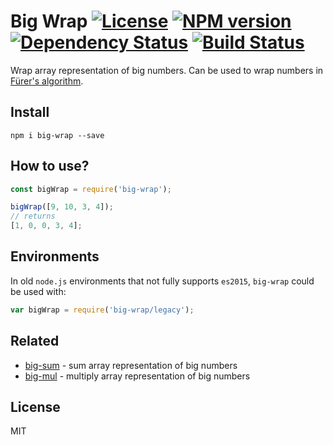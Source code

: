 # Big Wrap [![License][LicenseIMGURL]][LicenseURL] [![NPM version][NPMIMGURL]][NPMURL] [![Dependency Status][DependencyStatusIMGURL]][DependencyStatusURL] [![Build Status][BuildStatusIMGURL]][BuildStatusURL]

Wrap array representation of big numbers. Can be used to wrap numbers in [Fürer's algorithm](https://en.wikipedia.org/wiki/F%C3%BCrer%27s_algorithm).

## Install

```
npm i big-wrap --save
```

## How to use?

```js
const bigWrap = require('big-wrap');

bigWrap([9, 10, 3, 4]);
// returns
[1, 0, 0, 3, 4];
```

## Environments

In old `node.js` environments that not fully supports `es2015`, `big-wrap` could be used with:

```js
var bigWrap = require('big-wrap/legacy');
```

## Related

- [big-sum](https://github.com/coderaiser/big-sum "Big Sum") - sum array representation of big numbers
- [big-mul](https://github.com/coderaiser/big-mul "Big Mul") - multiply array representation of big numbers

## License

MIT

[NPMIMGURL]:                https://img.shields.io/npm/v/big-wrap.svg?style=flat&longCache=true
[BuildStatusIMGURL]:        https://img.shields.io/travis/coderaiser/big-wrap/master.svg?style=flat&longCache=true
[DependencyStatusIMGURL]:   https://img.shields.io/david/coderaiser/big-wrap.svg?style=flat&longCache=true
[LicenseIMGURL]:            https://img.shields.io/badge/license-MIT-317BF9.svg?style=flat&longCache=true
[NPMURL]:                   https://npmjs.org/package/big-wrap "npm"
[BuildStatusURL]:           https://travis-ci.org/coderaiser/big-wrap  "Build Status"
[DependencyStatusURL]:      https://david-dm.org/coderaiser/big-wrap "Dependency Status"
[LicenseURL]:               https://tldrlegal.com/license/mit-license "MIT License"

